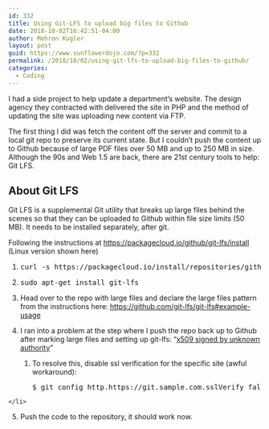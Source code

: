```yaml
---
id: 332
title: Using Git-LFS to upload big files to Github
date: 2018-10-02T16:42:51-04:00
author: Mehron Kugler
layout: post
guid: https://www.sunflowerdojo.com/?p=332
permalink: /2018/10/02/using-git-lfs-to-upload-big-files-to-github/
categories:
  - Coding
---
```

I had a side project to help update a department&#8217;s website. The design agency they contracted with delivered the site in PHP and the method of updating the site was uploading new content via FTP.

The first thing I did was fetch the content off the server and commit to a local git repo to preserve its current state. But I couldn&#8217;t push the content up to Github because of large PDF files over 50 MB and up to 250 MB in size. Although the 90s and Web 1.5 are back, there are 21st century tools to help: Git LFS.

<!--more-->

## About Git LFS

Git LFS is a supplemental Git utility that breaks up large files behind the scenes so that they can be uploaded to Github within file size limits (50 MB). It needs to be installed separately, after git.

Following the instructions at https://packagecloud.io/github/git-lfs/install (Linux version shown here)

  1. <pre>curl -s https://packagecloud.io/install/repositories/github/git-lfs/script.deb.sh | sudo bash</pre>

  2. <pre>sudo apt-get install git-lfs</pre>

  3. Head over to the repo with large files and declare the large files pattern from the instructions here: https://github.com/git-lfs/git-lfs#example-usage
  4. I ran into a problem at the step where I push the repo back up to Github after marking large files and setting up git-lfs: &#8220;<a href="https://github.com/git-lfs/git-lfs/issues/2533" target="_blank" rel="noopener">x509 signed by unknown authority</a>&#8221; 
    <li style="list-style-type: none;">
      <ol>
        <li>
          To resolve this, disable ssl verification for the specific site (awful workaround): <pre>$ git config http.https://git.sample.com.sslVerify false</pre>
        </li>
      </ol>
    </li>

  5. Push the code to the repository, it should work now.